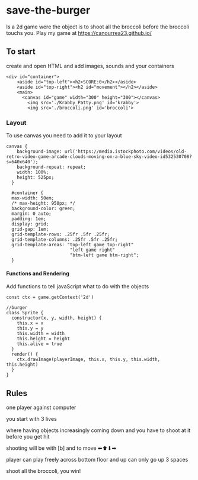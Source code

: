 # save-the-burger
Is a 2d game were the object is to shoot all the broccoli before the broccoli touchs you.
Play my game at https://canourrea23.github.io/

## To start
create and open HTML and add images, sounds and your containers

```
<div id="container">
    <aside id="top-left"><h2>SCORE:0</h2></aside>
    <aside id="top-right"><h2 id="movement"></h2></aside>
    <main>
      <canvas id="game" width="300" height="300"></canvas>
        <img src='./Krabby_Patty.png' id='krabby'>
        <img src='./broccoli.png' id='broccoli'>
```

### Layout
To use canvas you need to add it to your layout
```
canvas {
    background-image: url('https://media.istockphoto.com/videos/old-retro-video-game-arcade-clouds-moving-on-a-blue-sky-video-id532530708?s=640x640');
    background-repeat: repeat;
    width: 100%;
    height: 525px;
  }   

  #container {
  max-width: 50em;
  /* max-height: 950px; */
  background-color: green;
  margin: 0 auto;
  padding: 1em;
  display: grid;
  grid-gap: 1em;
  grid-template-rows: .25fr .5fr .25fr;   
  grid-template-columns: .25fr .5fr .25fr;
  grid-template-areas: "top-left game top-right"
                        "left game right"
                        "btm-left game btm-right";
  }
  ```

#### Functions and Rendering
Add functions to tell javaScript what to do with the objects

```
const ctx = game.getContext('2d')

//burger
class Sprite {
  constructor(x, y, width, height) {
    this.x = x
    this.y = y
    this.width = width
    this.height = height
    this.alive = true
  }
  render() {
    ctx.drawImage(playerImage, this.x, this.y, this.width, this.height)
  }
}
```

## Rules

one player against computer

you start with 3 lives 

where having objects increasingly coming down and you have to shoot at it before you get hit

shooting will be with [b] and to move ⬅⬆⬇➡

player can play freely across bottom floor and up can only go up 3 spaces 

shoot all the broccoli, you win!

